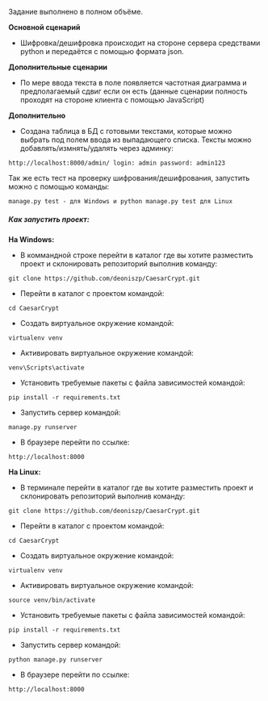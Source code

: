 
Задание выполнено в полном объёме.

**Основной сценарий**
- Шифровка/дешифровка происходит на стороне сервера средствами python и передаётся с помощью формата json.

**Дополнительные сценарии**
- По мере ввода текста в поле появляется частотная диаграмма и предполагаемый сдвиг если он есть (данные сценарии полность проходят на стороне клиента с помощью JavaScript)

**Дополнительно**
- Создана таблица в БД с готовыми текстами, которые можно выбрать под полем ввода из выпадающего списка. Тексты можно добавлять/измнять/удалять через админку:
```
http://localhost:8000/admin/ login: admin password: admin123
```
Так же есть тест на проверку шифрования/дешифрования, запустить можно с помощью команды:
```
manage.py test - для Windows и python manage.py test для Linux
```

##### Как запустить проект:

**На Windows:**

- В коммандной строке перейти в каталог где вы хотите разместить проект и склонировать репозиторий выполнив команду:
```
git clone https://github.com/deoniszp/CaesarCrypt.git
```
- Перейти в каталог с проектом командой:
```
cd CaesarCrypt
```
- Создать виртуальное окружение командой:
```
virtualenv venv
```
- Активировать виртуальное окружение командой:
```
venv\Scripts\activate
```
- Установить требуемые пакеты с файла зависимостей командой:
```
pip install -r requirements.txt
```
- Запустить сервер командой:
```
manage.py runserver
```
- В браузере перейти по ссылке:
```
http://localhost:8000
```

**На Linux:**

- В терминале перейти в каталог где вы хотите разместить проект и склонировать репозиторий выполнив команду:
```
git clone https://github.com/deoniszp/CaesarCrypt.git
```
- Перейти в каталог с проектом командой:
```
cd CaesarCrypt
```
- Создать виртуальное окружение командой:
```
virtualenv venv
```
- Активировать виртуальное окружение командой:
```
source venv/bin/activate
```
- Установить требуемые пакеты с файла зависимостей командой:
```
pip install -r requirements.txt
```
- Запустить сервер командой:
```
python manage.py runserver
```
- В браузере перейти по ссылке:
```
http://localhost:8000
```
